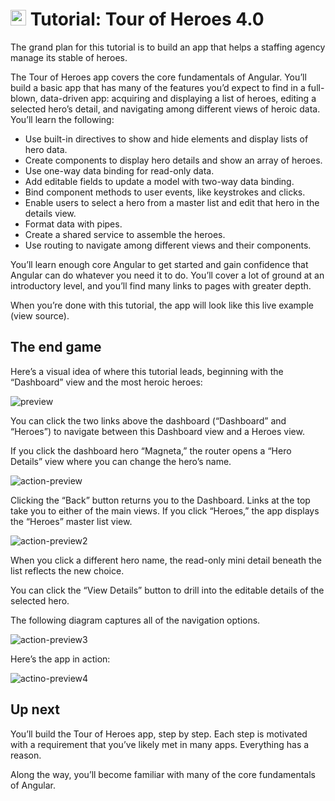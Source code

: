  
# <a href="https://webdev.dartlang.org/angular"><img src="https://webdev.dartlang.org/assets/angulardart-5e7ebca88c5584b1da301f9f9e61d1e7d4f0688b6a9222991cde3bada950088c.svg" width="25px"></a> Tutorial: Tour of Heroes 4.0


The grand plan for this tutorial is to build an app that helps a staffing agency manage its stable of heroes.  
  
The Tour of Heroes app covers the core fundamentals of Angular. You’ll build a basic app that has many of the features you’d expect to find in a full-blown, data-driven app: acquiring and displaying a list of heroes, editing a selected hero’s detail, and navigating among different views of heroic data. You’ll learn the following:  

* Use built-in directives to show and hide elements and display lists of hero data.
* Create components to display hero details and show an array of heroes.
* Use one-way data binding for read-only data.
* Add editable fields to update a model with two-way data binding.
* Bind component methods to user events, like keystrokes and clicks.
* Enable users to select a hero from a master list and edit that hero in the details view.
* Format data with pipes.
* Create a shared service to assemble the heroes.
* Use routing to navigate among different views and their components.

You’ll learn enough core Angular to get started and gain confidence that Angular can do whatever you need it to do. You’ll cover a lot of ground at an introductory level, and you’ll find many links to pages with greater depth.  
  
When you’re done with this tutorial, the app will look like this live example (view source).  

## The end game
Here’s a visual idea of where this tutorial leads, beginning with the “Dashboard” view and the most heroic heroes:

![preview](https://webdev.dartlang.org/assets/ng/devguide/toh/heroes-dashboard-1-6f0895f2c085be48e8ff0e0fa2d4231462bc38976a27c84b07e0ecf5af50a24a.png)

You can click the two links above the dashboard (“Dashboard” and “Heroes”) to navigate between this Dashboard view and a Heroes view.

If you click the dashboard hero “Magneta,” the router opens a “Hero Details” view where you can change the hero’s name.

![action-preview](https://webdev.dartlang.org/assets/ng/devguide/toh/hero-details-1-81d9c55459777d50cffec7d045677ebbe92c03738b8af238434d86f6fbf69ea1.png)

Clicking the “Back” button returns you to the Dashboard. Links at the top take you to either of the main views. If you click “Heroes,” the app displays the “Heroes” master list view.

![action-preview2](https://webdev.dartlang.org/assets/ng/devguide/toh/heroes-list-2-3ee5c28b54bca41dd72462442c7e4b39e0ac0084ea225826bdcd780d1d62ea6f.png)

When you click a different hero name, the read-only mini detail beneath the list reflects the new choice.

You can click the “View Details” button to drill into the editable details of the selected hero.

The following diagram captures all of the navigation options.

![action-preview3](https://webdev.dartlang.org/assets/ng/devguide/toh/nav-diagram-c47e060768f3479afd0b953161ba16e4fe1699f9db5fd137f7898ac90b3f5677.png)

Here’s the app in action:

![actino-preview4](https://webdev.dartlang.org/assets/ng/devguide/toh/toh-anim-0a8507bb70cca652091df25307e4b95a9c01f00d513e4b05d34f0d38f9f60a16.gif)

## Up next
You’ll build the Tour of Heroes app, step by step. Each step is motivated with a requirement that you’ve likely met in many apps. Everything has a reason.

Along the way, you’ll become familiar with many of the core fundamentals of Angular.